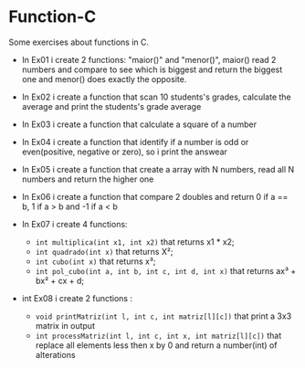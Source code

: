 # Function-C

Some exercises about functions in C.


 * In Ex01 i create 2 functions: "maior()" and "menor()", maior() read 2 numbers and compare to see which is biggest and return the biggest one and menor() does exactly the opposite.

 * In Ex02 i create a function that scan 10 students's grades, calculate the average and print the students's grade average

 * In Ex03 i create a function that calculate a square of a number 

 * In Ex04 i create a function that identify if a number is odd or even(positive, negative or zero), so i print the answear

 * In Ex05 i create a function that create a array with N numbers, read all N numbers and return the higher one
 
 * In Ex06 i create a function that compare 2 doubles and return 0 if a == b, 1 if a > b and -1 if a < b
 
 * In Ex07 i create 4 functions: 
     
     * `int multiplica(int x1, int x2)` that returns x1 * x2;
     * `int quadrado(int x)` that returns X²;
     * `int cubo(int x)` that returns x³;
     * `int pol_cubo(int a, int b, int c, int d, int x)` that returns ax³ + bx² + cx + d;
    
 * int Ex08 i create 2 functions : 
 
     * `void printMatriz(int l, int c, int matriz[l][c])` that print a 3x3 matrix in output
     * `int processMatriz(int l, int c, int x, int matriz[l][c])` that replace all elements less then x by 0 and return a number(int) of alterations
